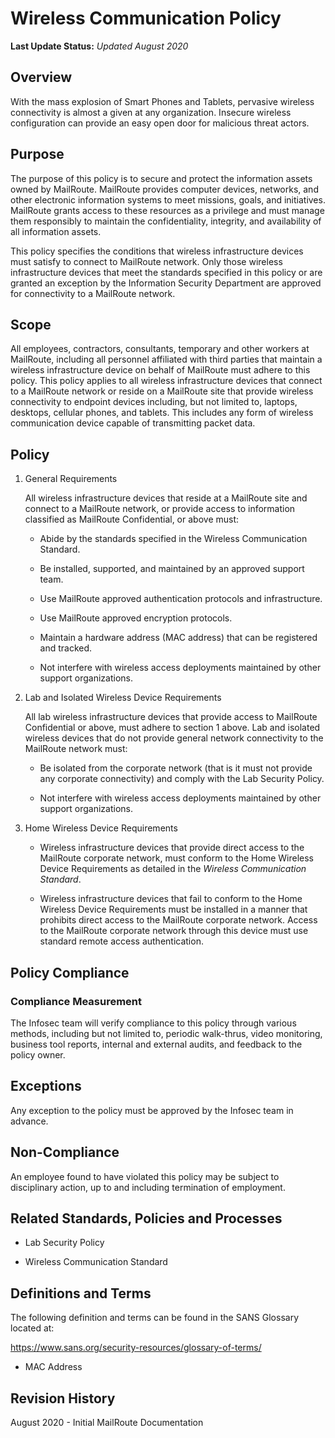 # Wireless Communication Policy

**Last Update Status:** *Updated August 2020*

## Overview

With the mass explosion of Smart Phones and Tablets, pervasive wireless
connectivity is almost a given at any organization. Insecure wireless
configuration can provide an easy open door for malicious threat actors.

## Purpose

The purpose of this policy is to secure and protect the information
assets owned by MailRoute. MailRoute provides computer
devices, networks, and other electronic information systems to meet
missions, goals, and initiatives. MailRoute grants access to
these resources as a privilege and must manage them responsibly to
maintain the confidentiality, integrity, and availability of all
information assets.

This policy specifies the conditions that wireless infrastructure
devices must satisfy to connect to MailRoute network. Only those
wireless infrastructure devices that meet the standards specified
in this policy or are granted an exception by the Information Security
Department are approved for connectivity to a MailRoute network.

## Scope

All employees, contractors, consultants, temporary and other workers at
MailRoute, including all personnel affiliated with third parties
that maintain a wireless infrastructure device on behalf of 
MailRoute must adhere to this policy. This policy applies to all wireless
infrastructure devices that connect to a MailRoute network or
reside on a MailRoute site that provide wireless connectivity to
endpoint devices including, but not limited to, laptops, desktops,
cellular phones, and tablets. This includes any form of wireless
communication device capable of transmitting packet data.

## Policy

1.  General Requirements

    All wireless infrastructure devices that reside at a MailRoute
site and connect to a MailRoute network, or provide access to
information classified as MailRoute Confidential, or above must:

    -   Abide by the standards specified in the Wireless Communication Standard. 

    -   Be installed, supported, and maintained by an approved support team.
    
    -   Use MailRoute approved authentication protocols and infrastructure.
    
    -   Use MailRoute approved encryption protocols.
    
    -   Maintain a hardware address (MAC address) that can be registered and tracked. 
    
    -   Not interfere with wireless access deployments maintained by other support organizations.
    
1.  Lab and Isolated Wireless Device Requirements

    All lab wireless infrastructure devices that provide access to MailRoute Confidential or above, must adhere to section 1 above. Lab and
isolated wireless devices that do not provide general network
connectivity to the MailRoute network must:

    -   Be isolated from the corporate network (that is it must not provide any corporate connectivity) and comply with the Lab Security Policy.

    -   Not interfere with wireless access deployments maintained by other support organizations. 

1.  Home Wireless Device Requirements

    -  Wireless infrastructure devices that provide direct access
       to the MailRoute corporate network, must conform to
       the Home Wireless Device Requirements as detailed in the
       *Wireless Communication Standard*.

    -  Wireless infrastructure devices that fail to conform to the
       Home Wireless Device Requirements must be installed in a
       manner that prohibits direct access to the MailRoute
       corporate network. Access to the MailRoute corporate
       network through this device must use standard remote access
       authentication.

## Policy Compliance

### Compliance Measurement

The Infosec team will verify compliance to this policy through various
methods, including but not limited to, periodic walk-thrus, video
monitoring, business tool reports, internal and external audits, and
feedback to the policy owner.

## Exceptions

Any exception to the policy must be approved by the Infosec team in
advance.

## Non-Compliance

An employee found to have violated this policy may be subject to
disciplinary action, up to and including termination of employment.

## Related Standards, Policies and Processes

-   Lab Security Policy

-   Wireless Communication Standard

## Definitions and Terms

The following definition and terms can be found in the SANS Glossary
located at:

https://www.sans.org/security-resources/glossary-of-terms/

-   MAC Address

## Revision History

August 2020 - Initial MailRoute Documentation